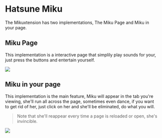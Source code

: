 # Hatsune Miku
The Mikuxtension has two implementations, The Miku Page and Miku in your page.
## Miku Page
This implementation is a interactive page that simplily play sounds for your, just press the buttons and entertain yourself.

<img src="https://github.com/Lucasfranken131/Mikuxtension/assets/105955764/99f8b14f-fc14-4099-a016-fe259fbc241e">

## Miku in your page
This implementation is the main feature, Miku will appear in the tab you're viewing, she'll run all across the page, sometimes even dance, if you want to get rid of her, just click on her and she'll be eliminated, do what you will.
> Note that she'll reappear every time a page is reloaded or open, she's invincible.
<img src="https://github.com/Lucasfranken131/Mikuxtension/assets/105955764/22334935-52f7-4a41-b315-5151e5327bf7">
